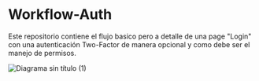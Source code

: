 # Workflow-Auth
Este repositorio contiene el flujo basico pero a detalle de una page "Login" con una autenticación  Two-Factor de manera opcional y como debe ser el manejo de permisos.

![Diagrama sin título (1)](https://user-images.githubusercontent.com/106203260/235545777-3af29edc-d6b3-41b4-a5ec-1e3f7500d8c2.jpg)
